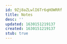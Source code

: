 ```yaml
---
id: 9Zj8aZLwlI6Tr6qHOWRRf
title: Notes
desc: ''
updated: 1630151219137
created: 1630151219137
stub: true
---
```


